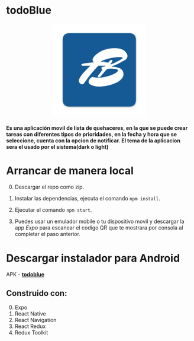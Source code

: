 # todoBlue

<p align="center">
  <img height="250" src="./assets/icon.png" />
</p>

#### Es una aplicación movil de lista de quehaceres, en la que se puede crear tareas con diferentes tipos de prioridades, en la fecha y hora que se seleccione, cuenta con la opcion de notificar. El tema de la aplicacion sera el usado por el sistema(dark o light)

# Arrancar de manera local

0. Descargar el repo como zip.

1. Instalar las dependencias, ejecuta el comando `npm install`.

2. Ejecutar el comando `npm start`.

3. Puedes usar un emulador mobile o tu dispositivo movil y descargar la app *Expo* para escanear el codigo QR que te mostrara por consola al completar el paso anterior.


# Descargar instalador para Android

APK - **<a href="https://expo.dev/accounts/mrbluegru/projects/todoBlue/builds/9e32f51c-ca61-4dbf-ab4f-4dd9f3316551" target="_blank" rel="noreferrer">todoblue</a>**


## Construido con:

0. Expo
1. React Native
2. React Navigation
3. React Redux
4. Redux Toolkit


